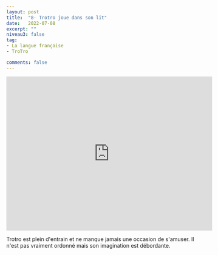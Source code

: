 ```yaml
---
layout: post
title:  "8- Trotro joue dans son lit"
date:   2022-07-08
excerpt: ""
niveau3: false
tag:
- La langue française
- TroTro

comments: false
---
```

<center>
<img style="display: none;" src="/assets/img/thumbnails/trotro-08.jpg" alt="" width="1" height="1">
<iframe width="542px" height="406px" src="https://www.youtube.com/embed/gaK9afN4tY8?rel=0&controls=1&showinfo=0&modestbranding=1&enablejsapi=1" allowfullscreen frameborder="0" ></iframe></center>

Trotro est plein d'entrain et ne manque jamais une occasion de s'amuser. Il n'est pas vraiment ordonné mais son imagination est débordante. 

